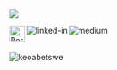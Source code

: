 <img src="https://github.com/Keoabetswe/Keo/blob/main/GitHub-Header.png"/>

[<img align="left" alt="Personal-Website" src="https://img.shields.io/badge/-Portfolio-lightgrey" height=28 />](http://www.keonthite.co.za/)

[<img align="left" alt="linked-in" src="https://img.shields.io/badge/linkedin-%230077B5.svg?&style=for-the-badge&logo=linkedin&logoColor=white" />](https://www.linkedin.com/in/keoabetswe-nthite)

[<img align="left" alt="medium" src="https://img.shields.io/badge/medium-%2312100E.svg?&style=for-the-badge&logo=medium&logoColor=white" />](https://medium.com/@keonthite)
</br></br>
<p><img align="center" src="https://github-readme-stats.vercel.app/api/top-langs?username=keoabetswe&show_icons=true&locale=en&theme=dark&layout=compact" alt="keoabetswe" /></p>
